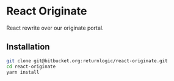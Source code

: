 # React Originate

React rewrite over our originate portal.

## Installation

```bash
git clone git@bitbucket.org:returnlogic/react-originate.git
cd react-originate
yarn install
```



